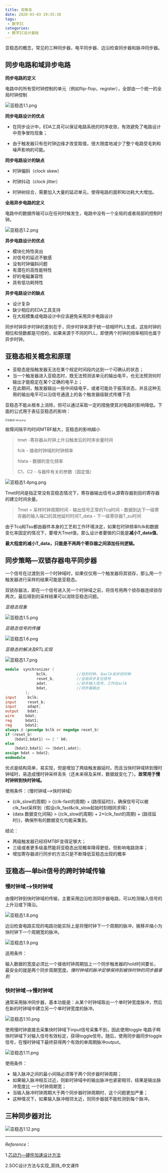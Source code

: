 ```yaml
---
title: 亚稳态
date: 2020-03-03 19:35:38
tags:
 - 数字IC
categories:
 - 数字IC设计基础
---
```




亚稳态的概念，常见的三种同步器，电平同步器、边沿检查同步器和脉冲同步器。
<!--more-->

## 同步电路和域异步电路

 

**同步电路的定义**

电路中的所有受时钟控制的单元（例如flip-flop，register），全部由一个统一的全局时钟控制

![亚稳态1.1.png](https://i.loli.net/2020/03/06/BcNd6LzaCu5XhEY.png)

**同步电路设计的优点**

- 在同步设计中，EDA工具可以保证电路系统的时序收敛，有效避免了电路设计中竞争冒险现象；

- 由于触发器只有在时钟边缘才改变取值，很大限度地减少了整个电路受毛刺和噪声影响的可能。 

**同步电路设计的缺点**

- 时钟偏斜（clock skew）

- 时钟抖动（clock jitter）

- 时钟树综合，需要加入大量的延迟单元，使得电路的面积和功耗大大增加。

**全局异步电路的定义**

电路中的数据传输可以在任何时候发生，电路中没有一个全局的或者局部的控制时钟。

![亚稳态1.2.png](https://i.loli.net/2020/03/06/xfFjSt4iXmLBH5a.png)

**异步电路设计的优点**

- 模块化特性突出
- 对信号的延迟不敏感
- 没有时钟偏斜问题
- 有潜在的高性能特性
- 好的电磁兼容性
- 具有低功耗特性

**异步电路设计的缺点**

- 设计复杂
- 缺少相应的EDA工具支持
- 在大规模集成电路设计中应该避免采用异步电路设计

同步时钟异步时钟的差别在于，同步时钟来源于统一锁相环PLL生成，这些时钟的相位和倍数都是可控的，如果来源于不同的PLL，即使两个时钟的频率相同也属于异步时钟。



## 亚稳态相关概念和原理

- 亚稳态是指触发器无法在某个规定时间段内达到一个可确认的状态；
- 当一个触发器进入亚稳态时，既无法预测该单元的输出电平，也无法预测何时输出才能稳定在某个正确的电平上；
- 在此期间，触发器输出一些中间级电平，或者可能处于振荡状态，并且这种无用的输出电平可以沿信号通道上的各个触发器级联式传播下去



亚稳态不能从根本上消除，但可以通过采取一定的措施使其对电路的影响降低。下面的公式用于表征亚稳态的影响：

<img src="https://i.loli.net/2020/03/06/ecyjG7C4lENb3Uv.png" alt="亚稳态1.3png.png" style="zoom: 50%;" />

故障间隔平均时间MTBF越大，亚稳态的影响越小

> tmet -寄存器从时钟上升沿触发后的时序余量时间
>
> fclk - 接收时钟域的时钟频率
>
> fdata - 数据的变化频率
>
> C1、C2 - 与器件有关的参数（固定值）

![亚稳态1.4png.png](https://i.loli.net/2020/03/06/2Zskwl4OycgvqMD.png)

Tmet时间是指正常没有亚稳态情况下，寄存器输出信号从源寄存器到目的寄存器的建立时间余量。

> Tmet = 采样时钟周期时间  - 输出信号正常的Tcq时间 - 数据到达下一级寄存器的输入端口的其他延时时间T_data - 下一级寄存器T_su时间

由于Tcq和Tsu都由器件本身的工艺和工作环境决定，如果在时钟频率fclk和数据变化率固定的情况下，要增大Tmet值，那么设计者要做的只能是**减小T_data值**。

**最大程度的减小T_data，只能是不再两个寄存器之间添加任何逻辑。**



## 同步策略—双锁存器电平同步器



一个信号在过渡到另一个时钟域时，如果仅仅用一个触发器将其锁存，那么用一个触发器进行采样的结果可能是亚稳态。

双锁存器法，即在一个信号进入另一个时钟域之前，将信号用两个锁存器连续锁存两次，最后得到的采样结果可以消除亚稳态问题。

*亚稳态现象*

![亚稳态1.5.png](https://i.loli.net/2020/03/06/bWxNAZf7ywGIV5F.png)

*亚稳态信号的传播*

![亚稳态1.6.png](https://i.loli.net/2020/03/06/7M4qCkdSUmW8LBR.png)

*亚稳态的解决及RTL实现*

![亚稳态1.7.png](https://i.loli.net/2020/03/06/bKAWFl5EOhNT9Bk.png)

```verilog
module  synchronizer (   
              bclk,          	//目的时钟，与aclk异步的时钟
              reset_b,        	//全局异步复位信号
              adat,         	//异步输入信号，工作在aclk
              bdat,         	//同步器输出
         );
input     bclk;
input     reset_b;
input     adapt;
output    bdat;
wire     bdat;
reg      bdat1;
reg      bdat2;
always @ (posedge bclk or negedge reset_b)
if (reset_b)
    {bdat2,bdat1} <= 2 ' b0;
else
    {bdat2,bdat1} <= {bdat1,adat};
assign bdat = bdat2;
endmodule

```

优点是结构简单，易实现，但是增加了两级触发器延时。而且当快时钟域转到慢时钟域时，易造成慢时钟采样丢失（还未来得及采样，数据就变化了）。**故常用于慢时钟转到快时钟域。**

使用条件：（慢时钟域-->快时钟域）

- {clk_slow的周期} > {(clk-fast的周期) + (路径延时)}，确保信号可以被clk_fast采样到（假设clk_fast&clk_slow起始时刻相同求得）；
- {data 数据变化间隔} > {(clk_slow的周期) + 2*(clk_fast的周期) + (路径延时)}，确保所有的数据变化均能采集到。

结论：

- 两级触发器已经将MTBF变得足够大；
- 三级或者更多级虽然能将亚稳态出现概率降得更低，但影响电路效率；
- 增加寄存器进行同步的方法只是不断降低亚稳态出现的概率



## 亚稳态—单bit信号的跨时钟域传输

### 慢时钟域-->快时钟域

由慢时钟到快时钟域的传输，主要采用边沿检测同步器电路，可以检测输入信号的上升沿或下降沿。

![亚稳态1.8.png](https://i.loli.net/2020/03/06/Rpl7SFvCEr3ayjK.png)

边沿检查电路实现的电路功能实际上是将慢时钟下一个周期的脉冲，搬移并缩小为快时钟下一个周期宽的脉冲。

![亚稳态1.9.png](https://i.loli.net/2020/03/06/pt4owY1VFjacNmA.png)

适用条件：

输入数据的宽度必须比一个接收时钟周期加上一个同步触发器的hold时间要长，最安全的就是两个同步周期宽度。*慢时钟域的脉冲足够保持到被快时钟的同步器拿到*



### 快时钟域-->慢时钟域

通常采用脉冲同步器，基本功能是：从某个时钟域取出一个单时钟宽度脉冲，然后在新的时钟域中建立另一个单时钟宽度的脉冲。

![亚稳态1.10.png](https://i.loli.net/2020/03/06/XuUxinRSgDtKPyW.png)

使用慢时钟直接去采集快时钟域下input信号采集不到，因此使用toggle 电路子啊快时钟域下对输入信号有效标定，获得toggle信号。随后，使用同步器同步toggle信号，在慢时钟域下最终获得两个有效的单周期脉冲output。

![亚稳态1.11.png](https://i.loli.net/2020/03/06/FuXNlkeiyL9YPAK.png)

使用条件：

- 输入脉冲之间的最小间隔必须等于两个同步器时钟周期；
- 如果输入脉冲相互过近，则新时钟域中的输出脉冲也紧密相邻，结果是输出脉冲宽度比 一个时钟周期宽；
- 当输入脉冲时钟周期大于两个同步器时钟周期时，这个问题更加严重；
- 这种情况下，如果输入脉冲相邻太近，则同步器就不能检测到每个脉冲。

## 三种同步器对比

![亚稳态1.12.png](https://i.loli.net/2020/03/06/XGbjk4R79xuEYsJ.png)

 



------

*Reference*： 

1.[芯动力—硬件加速设计方法](https://www.icourse163.org/course/SWJTU-1207492806?tid=1207824209)

2.SOC设计方法与实现_郭炜_中文课件